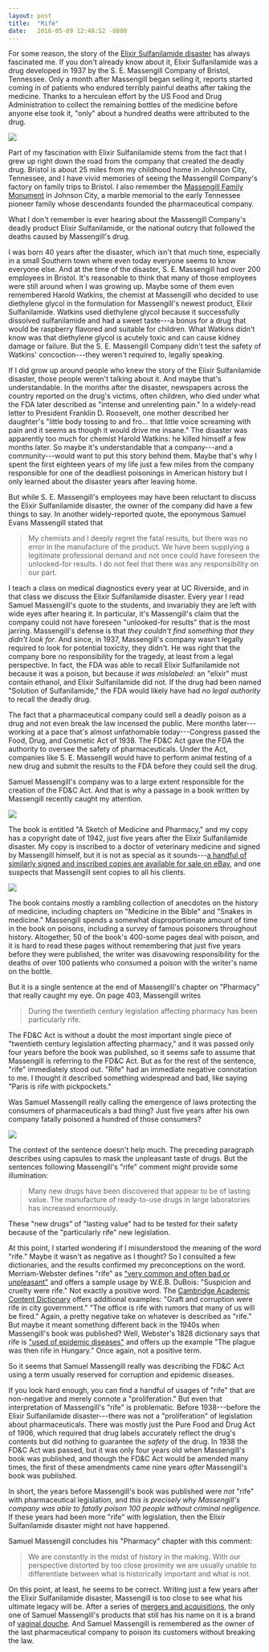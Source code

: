 ```yaml
---
layout: post
title:  "Rife"
date:   2016-05-09 12:48:52 -0800
---
```


For some reason, the story of the [Elixir Sulfanilamide disaster](https://en.wikipedia.org/wiki/Elixir_sulfanilamide) has always fascinated me.  If you don't already know about it, Elixir Sulfanilamide was a drug developed in 1937 by the S. E. Massengill Company of Bristol, Tennessee.  Only a month after Massengill began selling it, reports started coming in of patients who endured terribly painful deaths after taking the medicine.  Thanks to a herculean effort by the US Food and Drug Administration to collect the remaining bottles of the medicine before anyone else took it, "only" about a hundred deaths were attributed to the drug.

<img src="/assets/elixir-sulfanilamide.jpg">

Part of my fascination with Elixir Sulfanilamide stems from the fact that I grew up right down the road from the company that created the deadly drug.  Bristol is about 25 miles from my childhood home in Johnson City, Tennessee, and I have vivid memories of seeing the Massengill Company's factory on family trips to Bristol.  I also remember the [Massengill Family Monument](http://www.wikitree.com/photo.php/9/9e/Massengill-88.jpg) in Johnson City, a marble memorial to the early Tennessee pioneer family whose descendants founded the pharmaceutical company.

What I don't remember is ever hearing about the Massengill Company's deadly product Elixir Sulfanilamide, or the national outcry that followed the deaths caused by Massengill's drug.

I was born 40 years after the disaster, which isn't that much time, especially in a small Southern town where even today everyone seems to know everyone else.  And at the time of the disaster, S. E. Massengill had over 200 employees in Bristol.  It's reasonable to think that many of those employees were still around when I was growing up.  Maybe some of them even remembered Harold Watkins, the chemist at Massengill who decided to use diethylene glycol in the formulation for Massengill's newest product, Elixir Sulfanilamide.  Watkins used diethylene glycol because it successfully dissolved sulfanilamide and had a sweet taste---a bonus for a drug that would be raspberry flavored and suitable for children.  What Watkins didn't know was that diethylene glycol is acutely toxic and can cause kidney damage or failure.  But the S. E. Massengill Company didn't test the safety of Watkins' concoction---they weren't required to, legally speaking.

If I did grow up around people who knew the story of the Elixir Sulfanilamide disaster, those people weren't talking about it.  And maybe that's understandable.  In the months after the disaster, newspapers across the country reported on the drug's victims, often children, who died under what the FDA later described as "intense and unrelenting pain."  In a widely-read letter to President Franklin D. Roosevelt, one mother described her daughter's "little body tossing to and fro... that little voice screaming with pain and it seems as though it would drive me insane."  The disaster was apparently too much for chemist Harold Watkins:  he killed himself a few months later.  So maybe it's understandable that a company---and a community---would want to put this story behind them.  Maybe that's why I spent the first eighteen years of my life just a few miles from the company responsible for one of the deadliest poisonings in American history but I only learned about the disaster years after leaving home.

But while S. E. Massengill's employees may have been reluctant to discuss the Elixir Sulfanilamide disaster, the owner of the company did have a few things to say.  In another widely-reported quote, the eponymous Samuel Evans Massengill stated that

> My chemists and I deeply regret the fatal results, but there was no error in the manufacture of the product. We have been supplying a legitimate professional demand and not once could have foreseen the unlooked-for results. I do not feel that there was any responsibility on our part.

I teach a class on medical diagnostics every year at UC Riverside, and in that class we discuss the Elixir Sulfanilamide disaster.  Every year I read Samuel Massengill's quote to the students, and invariably they are left with wide eyes after hearing it.  In particular, it's Massengill's claim that the company could not have foreseen "unlooked-for results" that is the most jarring.  Massengill's defense is that *they couldn't find something that they didn't look for*.  And since, in 1937, Massengill's company wasn't legally required to look for potential toxicity, they didn't.  He was right that the company bore no responsibility for the tragedy, at least from a legal perspective.  In fact, the FDA was able to recall Elixir Sulfanilamide not because it was a poison, but because *it was mislabeled:*  an "elixir" must contain ethanol, and Elixir Sulfanilamide did not.  If the drug had been named "Solution of Sulfanilamide," the FDA would likely have had *no legal authority* to recall the deadly drug.

The fact that a pharmaceutical company could sell a deadly poison as a drug and not even break the law incensed the public.  Mere months later---working at a pace that's almost unfathomable today---Congress passed the Food, Drug, and Cosmetic Act of 1938.  The FD&C Act gave the FDA the authority to oversee the safety of pharmaceuticals.  Under the Act, companies like S. E. Massengill would have to perform animal testing of a new drug and submit the results to the FDA before they could sell the drug.

Samuel Massengill's company was to a large extent responsible for the creation of the FD&C Act.  And that is why a passage in a book written by Massengill recently caught my attention.

<img src="/assets/massengill-book.jpg">

The book is entitled "A Sketch of Medicine and Pharmacy," and my copy has a copyright date of 1942, just five years after the Elixir Sulfanilamide disaster.  My copy is inscribed to a doctor of veterinary medicine and signed by Massengill himself, but it is not as special as it sounds---[a handful of similarly signed and inscribed copies are available for sale on eBay](http://www.ebay.com/sch/a%20sketch%20of%20medicine%20and%20pharmacy), and one suspects that Massengill sent copies to all his clients.

<img src="/assets/massengill-dedication.jpg">

The book contains mostly a rambling collection of anecdotes on the history of medicine, including chapters on "Medicine in the Bible" and "Snakes in medicine."  Massengill spends a somewhat disproportionate amount of time in the book on poisons, including a survey of famous poisoners throughout history.  Altogether, 50 of the book's 400-some pages deal with poison, and it is hard to read these pages without remembering that just five years before they were published, the writer was disavowing responsibility for the deaths of over 100 patients who consumed a poison with the writer's name on the bottle. 

But it is a single sentence at the end of Massengill's chapter on "Pharmacy" that really caught my eye.  On page 403, Massengill writes

> During the twentieth century legislation affecting pharmacy has been particularly rife.

The FD&C Act is without a doubt the most important single piece of "twentieth century legislation affecting pharmacy," and it was passed only four years before the book was published, so it seems safe to assume that Massengill is  referring to the FD&C Act.  But as for the rest of the sentence, "rife" immediately stood out.  "Rife" had an immediate negative connotation to me.  I thought it described something widespread and bad, like saying "Paris is rife with pickpockets."

Was Samuel Massengill really calling the emergence of laws protecting the consumers of pharmaceuticals a bad thing?  Just five years after his own company fatally poisoned a hundred of those consumers?

<img src="/assets/massengill-rife.jpg">

The context of the sentence doesn't help much.  The preceding paragraph describes using capsules to mask the unpleasant taste of drugs.  But the sentences following Massengill's "rife" comment might provide some illumination:

> Many new drugs have been discovered that appear to be of lasting value.  The manufacture of ready-to-use drugs in large laboratories has increased enormously.

These "new drugs" of "lasting value" had to be tested for their safety because of the "particularly rife" new legislation.

At this point, I started wondering if I misunderstood the meaning of the word "rife."  Maybe it wasn't as negative as I thought?  So I consulted a few dictionaries, and the results confirmed my preconceptions on the word.  Merriam-Webster defines "rife" as ["very common and often bad or unpleasant"](http://www.merriam-webster.com/dictionary/rife) and offers a sample usage by W.E.B. DuBois:  "Suspicion and cruelty were rife."  Not exactly a positive word.  The [Cambridge Academic Content Dictionary](http://dictionary.cambridge.org/us/dictionary/english/rife) offers additional examples:  "Graft and corruption were rife in city government."  "The office is rife with rumors that many of us will be fired."  Again, a pretty negative take on whatever is described as "rife."  But maybe it meant something different back in the 1940s when Massengill's book was published?  Well, Webster's 1828 dictionary says that rife is ["used of epidemic diseases"](http://webstersdictionary1828.com/Dictionary/rife) and offers up the example "The plague was then rife in Hungary."  Once again, not a positive term.

So it seems that Samuel Massengill really was describing the FD&C Act using a term usually reserved for corruption and epidemic diseases.

If you look hard enough, you can find a handful of usages of "rife" that are non-negative and merely connote a "proliferation."  But even that interpretation of Massengill's "rife" is problematic.  Before 1938---before the Elixir Sulfanilamide disaster---there was not a "proliferation" of legislation about pharmaceuticals.  There was mostly just the Pure Food and Drug Act of 1906, which required that drug labels accurately reflect the drug's contents but did nothing to guarantee the *safety* of the drug.  In 1938 the FD&C Act was passed, but it was only four years old when Massengill's book was published, and though the FD&C Act would be amended many times, the first of these amendments came nine years *after* Massengill's book was published.

In short, the years before Massengill's book was published were *not* "rife" with pharmaceutical legislation, and *this is precisely why Massengill's company was able to fatally poison 100 people without criminal negligence.*  If these years had been more "rife" with legislation, then the Elixir Sulfanilamide disaster might not have happened.

Samuel Massengill concludes his "Pharmacy" chapter with this comment:

> We are constantly in the midst of history in the making.  With our perspective distorted by too close proximity we are usually unable to differentiate between what is historically important and what is not.

On this point, at least, he seems to be correct.  Writing just a few years after the Elixir Sulfanilamide disaster, Massengill is too close to see what his ultimate legacy will be.  After a series of [mergers and acquisitions](http://pubs.acs.org/subscribe/journals/mdd/v07/i01/pdf/104timeline.pdf), the only one of Samuel Massengill's products that still has his name on it is a brand of [vaginal douche](https://www.google.com/search?q=massengill+douche).  And Samuel Massengill is remembered as the owner of the last pharmaceutical company to poison its customers without breaking the law.

